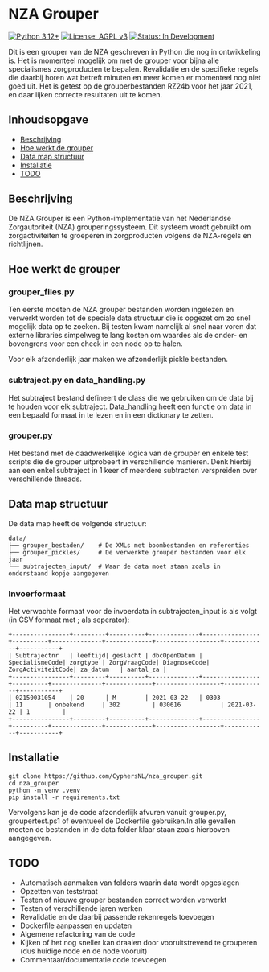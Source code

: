# NZA Grouper

[![Python 3.12+](https://img.shields.io/badge/python-3.12+-blue.svg)](https://www.python.org/downloads/release/python-3120/)
[![License: AGPL v3](https://img.shields.io/badge/License-AGPL%20v3-blue.svg)](https://www.gnu.org/licenses/agpl-3.0)
[![Status: In Development](https://img.shields.io/badge/Status-In%20Development-orange.svg)]()

Dit is een grouper van de NZA geschreven in Python die nog in ontwikkeling is. Het is momenteel mogelijk om met de grouper voor bijna alle specialismes zorgproducten te bepalen. Revalidatie en de specifieke regels die daarbij horen wat betreft minuten en meer komen er momenteel nog niet goed uit. Het is getest op de grouperbestanden RZ24b voor het jaar 2021, en daar lijken correcte resultaten uit te komen.

## Inhoudsopgave
- [Beschrijving](#beschrijving)
- [Hoe werkt de grouper](#hoe-werkt-de-grouper)
- [Data map structuur](#Data-map-structuur)
- [Installatie](#installatie)
- [TODO](#todo)

## Beschrijving
De NZA Grouper is een Python-implementatie van het Nederlandse Zorgautoriteit (NZA) grouperingssysteem. Dit systeem wordt gebruikt om zorgactiviteiten te groeperen in zorgproducten volgens de NZA-regels en richtlijnen.

## Hoe werkt de grouper

### grouper_files.py
Ten eerste moeten de NZA grouper bestanden worden ingelezen en verwerkt worden tot de speciale data structuur die is opgezet om zo snel mogelijk data op te zoeken. Bij testen kwam namelijk al snel naar voren dat externe libraries simpelweg te lang kosten om waardes als de onder- en bovengrens voor een check in een node op te halen.

Voor elk afzonderlijk jaar maken we afzonderlijk pickle bestanden.

### subtraject.py en data_handling.py
Het subtraject bestand defineert de class die we gebruiken om de data bij te houden voor elk subtraject. Data_handling heeft een functie om data in een bepaald formaat in te lezen en in een dictionary te zetten.

### grouper.py
Het bestand met de daadwerkelijke logica van de grouper en enkele test scripts die de grouper uitprobeert in verschillende manieren. Denk hierbij aan een enkel subtraject in 1 keer of meerdere subtracten verspreiden over verschillende threads.

## Data map structuur
De data map heeft de volgende structuur:

```
data/
├── grouper_bestaden/    # De XMLs met boombestanden en referenties
├── grouper_pickles/     # De verwerkte grouper bestanden voor elk jaar
└── subtrajecten_input/  # Waar de data moet staan zoals in onderstaand kopje aangegeven
```

### Invoerformaat
Het verwachte formaat voor de invoerdata in subtrajecten_input is als volgt (in CSV formaat met ; als seperator):
``` CSV
+----------------+---------+----------+--------------+----------------+----------+--------------+-------------+------------------+------------+-----------+
| Subtrajectnr   | leeftijd| geslacht | dbcOpenDatum | SpecialismeCode| zorgtype | ZorgVraagCode| DiagnoseCode| ZorgActiviteitCode| za_datum   | aantal_za |
+----------------+---------+----------+--------------+----------------+----------+--------------+-------------+------------------+------------+-----------+
| 02150031054    | 20      | M        | 2021-03-22   | 0303           | 11       | onbekend     | 302         | 030616           | 2021-03-22 | 1         |
+----------------+---------+----------+--------------+----------------+----------+--------------+-------------+------------------+------------+-----------+
```

## Installatie
```
git clone https://github.com/CyphersNL/nza_grouper.git
cd nza_grouper
python -m venv .venv
pip install -r requirements.txt
```

Vervolgens kan je de code afzonderlijk afvuren vanuit grouper.py, groupertest.ps1 of eventueel de Dockerfile gebruiken.In alle gevallen moeten de bestanden in de data folder klaar staan zoals hierboven aangegeven.

## TODO
- Automatisch aanmaken van folders waarin data wordt opgeslagen
- Opzetten van teststraat
- Testen of nieuwe grouper bestanden correct worden verwerkt
- Testen of verschillende jaren werken
- Revalidatie en de daarbij passende rekenregels toevoegen
- Dockerfile aanpassen en updaten
- Algemene refactoring van de code
- Kijken of het nog sneller kan draaien door vooruitstrevend te grouperen (dus huidige node en de node vooruit)
- Commentaar/documentatie code toevoegen